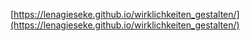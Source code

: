 [https://lenagieseke.github.io/wirklichkeiten_gestalten/](https://lenagieseke.github.io/wirklichkeiten_gestalten/)

